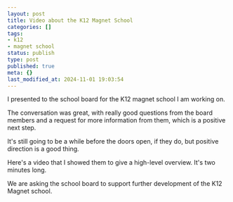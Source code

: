 ```yaml
---
layout: post
title: Video about the K12 Magnet School
categories: []
tags:
- k12
- magnet school
status: publish
type: post
published: true
meta: {}
last_modified_at: 2024-11-01 19:03:54
---
```


I presented to the school board for the K12 magnet school I am working on.

The conversation was great, with really good questions from the board members and a request for more information from them, which is a positive next step.

It's still going to be a while before the doors open, if they do, but positive direction is a good thing.

Here's a video that I showed them to give a high-level overview. It's two minutes long.


We are asking the school board to support further development of the K12 Magnet school.
